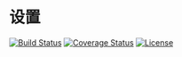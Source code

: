 # 设置

[![Build Status](https://img.shields.io/travis/miaoxing/setting/master.svg?style=flat-square)](https://travis-ci.org/miaoxing/setting)
[![Coverage Status](https://img.shields.io/coveralls/miaoxing/setting.svg?style=flat-square)](https://coveralls.io/r/miaoxing/setting?branch=master)
[![License](http://img.shields.io/badge/license-MIT-brightgreen.svg?style=flat-square)](http://www.opensource.org/licenses/MIT)
